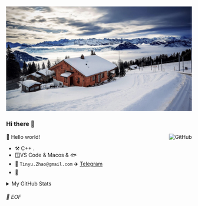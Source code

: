 ![banner](https://github.com/Tinyu-Zhao/Tinyu-Zhao/blob/main/IMG_5884.JPG)

### Hi there 👋

<a href="https://github.com/Tinyu-Zhao"><img align="right" alt="GitHub" src="https://img.shields.io/badge/dynamic/json?logo=github&label=GitHub+Followers&labelColor=282c34&color=181717&query=%24.data.totalSubs&url=https%3A%2F%2Fapi.spencerwoo.com%2Fsubstats%2F%3Fsource%3Dgithub%26queryKey%3DTinyu-Zhao&longCache=true"/></a>
<!--

**Tinyu-Zhao/Tinyu-Zhao** is a ✨ _special_ ✨ repository because its `README.md` (this file) appears on your GitHub profile.

Here are some ideas to get you started:

- 🔭 I’m currently working on ...
- 🌱 I’m currently learning ...
- 👯 I’m looking to collaborate on ...
- 🤔 I’m looking for help with ...
- 💬 Ask me about ...
- 📫 How to reach me: ...
- 😄 Pronouns: ...
- ⚡ Fun fact: ...
-->

🎊 Hello world!

- :hammer_and_pick: C++ .
- 🪟VS Code & Macos & 🐟
- :email: `Tinyu.Zhao@gmail.com` :airplane: [Telegram](https://t.me/Tinyu_Chiu)
- :peach:


<details>

<summary>My GitHub Stats</summary>

![Tinyu's github stats](https://github-readme-stats.vercel.app/api?username=Tinyu-Zhao&show_icons=true&count_private=true&hide=stars&title_color=fff&icon_color=79ff97&text_color=9f9f9f&bg_color=151515)
</details>

###### 💾 EOF

